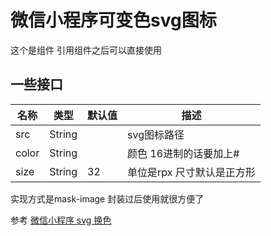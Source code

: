 微信小程序可变色svg图标
====

这个是组件 引用组件之后可以直接使用

一些接口
----
|名称|类型|默认值|描述|
|---|---|---|---|
|src|String||svg图标路径|
|color|String||颜色 16进制的话要加上#|
|size|String|32|单位是rpx 尺寸默认是正方形|



实现方式是mask-image 封装过后使用就很方便了

参考
[微信小程序 svg 换色](https://zhuanlan.zhihu.com/p/411727264)

